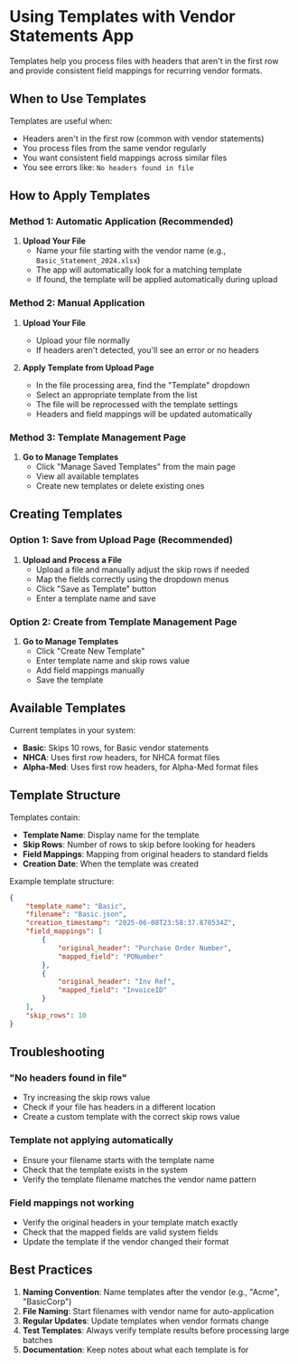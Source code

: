 # Using Templates with Vendor Statements App

Templates help you process files with headers that aren't in the first row and provide consistent field mappings for recurring vendor formats.

## When to Use Templates

Templates are useful when:
- Headers aren't in the first row (common with vendor statements)
- You process files from the same vendor regularly
- You want consistent field mappings across similar files
- You see errors like: `No headers found in file`

## How to Apply Templates

### Method 1: Automatic Application (Recommended)
1. **Upload Your File**
   - Name your file starting with the vendor name (e.g., `Basic_Statement_2024.xlsx`)
   - The app will automatically look for a matching template
   - If found, the template will be applied automatically during upload

### Method 2: Manual Application
1. **Upload Your File**
   - Upload your file normally
   - If headers aren't detected, you'll see an error or no headers

2. **Apply Template from Upload Page**
   - In the file processing area, find the "Template" dropdown
   - Select an appropriate template from the list
   - The file will be reprocessed with the template settings
   - Headers and field mappings will be updated automatically

### Method 3: Template Management Page
1. **Go to Manage Templates**
   - Click "Manage Saved Templates" from the main page
   - View all available templates
   - Create new templates or delete existing ones

## Creating Templates

### Option 1: Save from Upload Page (Recommended)
1. **Upload and Process a File**
   - Upload a file and manually adjust the skip rows if needed
   - Map the fields correctly using the dropdown menus
   - Click "Save as Template" button
   - Enter a template name and save

### Option 2: Create from Template Management Page
1. **Go to Manage Templates**
   - Click "Create New Template"
   - Enter template name and skip rows value
   - Add field mappings manually
   - Save the template

## Available Templates

Current templates in your system:
- **Basic**: Skips 10 rows, for Basic vendor statements
- **NHCA**: Uses first row headers, for NHCA format files
- **Alpha-Med**: Uses first row headers, for Alpha-Med format files

## Template Structure

Templates contain:
- **Template Name**: Display name for the template
- **Skip Rows**: Number of rows to skip before looking for headers
- **Field Mappings**: Mapping from original headers to standard fields
- **Creation Date**: When the template was created

Example template structure:
```json
{
    "template_name": "Basic",
    "filename": "Basic.json",
    "creation_timestamp": "2025-06-08T23:58:37.878534Z",
    "field_mappings": [
        {
            "original_header": "Purchase Order Number",
            "mapped_field": "PONumber"
        },
        {
            "original_header": "Inv Ref",
            "mapped_field": "InvoiceID"
        }
    ],
    "skip_rows": 10
}
```

## Troubleshooting

### "No headers found in file"
- Try increasing the skip rows value
- Check if your file has headers in a different location
- Create a custom template with the correct skip rows value

### Template not applying automatically
- Ensure your filename starts with the template name
- Check that the template exists in the system
- Verify the template filename matches the vendor name pattern

### Field mappings not working
- Verify the original headers in your template match exactly
- Check that the mapped fields are valid system fields
- Update the template if the vendor changed their format

## Best Practices

1. **Naming Convention**: Name templates after the vendor (e.g., "Acme", "BasicCorp")
2. **File Naming**: Start filenames with vendor name for auto-application
3. **Regular Updates**: Update templates when vendor formats change
4. **Test Templates**: Always verify template results before processing large batches
5. **Documentation**: Keep notes about what each template is for
